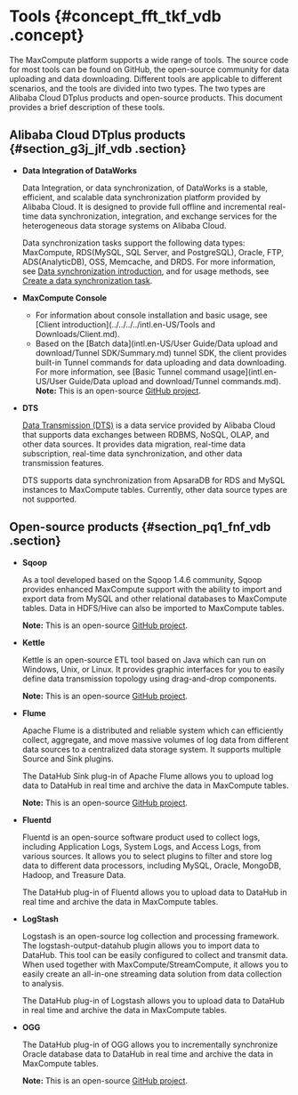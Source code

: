 # Tools {#concept_fft_tkf_vdb .concept}

The MaxCompute platform supports a wide range of tools. The source code for most tools can be found on GitHub, the open-source community for data uploading and data downloading. Different tools are applicable to different scenarios, and the tools are divided into two types. The two types are Alibaba Cloud DTplus products and open-source products. This document provides a brief description of these tools.

## Alibaba Cloud DTplus products {#section_g3j_jlf_vdb .section}

-   **Data Integration of DataWorks**

    Data Integration, or data synchronization, of DataWorks is a stable, efficient, and scalable data synchronization platform provided by Alibaba Cloud. It is designed to provide full offline and incremental real-time data synchronization, integration, and exchange services for the heterogeneous data storage systems on Alibaba Cloud.

    Data synchronization tasks support the following data types: MaxCompute, RDS\(MySQL, SQL Server, and PostgreSQL\), Oracle, FTP, ADS\(AnalyticDB\), OSS, Memcache, and DRDS. For more information, see [Data synchronization introduction](https://www.alibabacloud.com/help/doc-detail/47677.html), and for usage methods, see [Create a data synchronization task](https://www.alibabacloud.com/help/doc-detail/30269.html).

-   **MaxCompute Console**

    -   For information about console installation and basic usage, see [Client introduction](../../../../intl.en-US/Tools and Downloads/Client.md).
    -   Based on the [Batch data](intl.en-US/User Guide/Data upload and download/Tunnel SDK/Summary.md) tunnel SDK, the client provides built-in Tunnel commands for data uploading and data downloading. For more information, see [Basic Tunnel command usage](intl.en-US/User Guide/Data upload and download/Tunnel commands.md).
    **Note:** This is an open-source [GitHub project](https://github.com/aliyun/aliyun-odps-console).

-   **DTS**

    [Data Transmission \(DTS\)](https://www.alibabacloud.com/help/doc-detail/26592.html) is a data service provided by Alibaba Cloud that supports data exchanges between RDBMS, NoSQL, OLAP, and other data sources. It provides data migration, real-time data subscription, real-time data synchronization, and other data transmission features.

    DTS supports data synchronization from ApsaraDB for RDS and MySQL instances to MaxCompute tables. Currently, other data source types are not supported.


## Open-source products {#section_pq1_fnf_vdb .section}

-   **Sqoop**

    As a tool developed based on the Sqoop 1.4.6 community, Sqoop provides enhanced MaxCompute support with the ability to import and export data from MySQL and other relational databases to MaxCompute tables. Data in HDFS/Hive can also be imported to MaxCompute tables.

    **Note:** This is an open-source [GitHub project](https://github.com/aliyun/aliyun-maxcompute-data-collectors).

-   **Kettle**

    Kettle is an open-source ETL tool based on Java which can run on Windows, Unix, or Linux. It provides graphic interfaces for you to easily define data transmission topology using drag-and-drop components.

    **Note:** This is an open-source [GitHub project](https://github.com/aliyun/aliyun-maxcompute-data-collectors?spm=a2c4g.11186623.2.15.oSXp9R).

-   **Flume**

    Apache Flume is a distributed and reliable system which can efficiently collect, aggregate, and move massive volumes of log data from different data sources to a centralized data storage system. It supports multiple Source and Sink plugins.

    The DataHub Sink plug-in of Apache Flume allows you to upload log data to DataHub in real time and archive the data in MaxCompute tables.

    **Note:** This is an open-source [GitHub project](https://github.com/aliyun/aliyun-maxcompute-data-collectors?spm=a2c4g.11186623.2.17.oSXp9R).

-   **Fluentd**

    Fluentd is an open-source software product used to collect logs, including Application Logs, System Logs, and Access Logs, from various sources. It allows you to select plugins to filter and store log data to different data processors, including MySQL, Oracle, MongoDB, Hadoop, and Treasure Data.

    The DataHub plug-in of Fluentd allows you to upload data to DataHub in real time and archive the data in MaxCompute tables. 

-   **LogStash**

    Logstash is an open-source log collection and processing framework. The logstash-output-datahub plugin allows you to import data to DataHub. This tool can be easily configured to collect and transmit data. When used together with MaxCompute/StreamCompute, it allows you to easily create an all-in-one streaming data solution from data collection to analysis.

    The DataHub plug-in of Logstash allows you to upload data to DataHub in real time and archive the data in MaxCompute tables.

-   **OGG**

    The DataHub plug-in of OGG allows you to incrementally synchronize Oracle database data to DataHub in real time and archive the data in MaxCompute tables.

    **Note:** This is an open-source [GitHub project](https://github.com/aliyun/aliyun-maxcompute-data-collectors?spm=a2c4g.11186623.2.21.oSXp9R).


